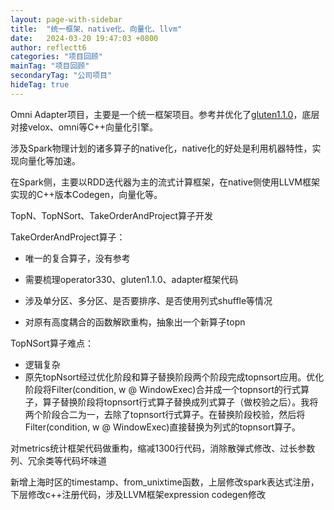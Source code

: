```yaml
---
layout: page-with-sidebar
title:  "统一框架、native化、向量化、llvm"
date:   2024-03-20 19:47:03 +0800
author: reflectt6
categories: "项目回顾"
mainTag: "项目回顾"
secondaryTag: "公司项目"
hideTag: true
---
```




Omni Adapter项目，主要是一个统一框架项目。参考并优化了[gluten1.1.0](https://github.com/apache/incubator-gluten/tree/v1.1.0)，底层对接velox、omni等C++向量化引擎。

涉及Spark物理计划的诸多算子的native化，native化的好处是利用机器特性，实现向量化等加速。

在Spark侧，主要以RDD迭代器为主的流式计算框架，在native侧使用LLVM框架实现的C++版本Codegen，向量化等。

TopN、TopNSort、TakeOrderAndProject算子开发

TakeOrderAndProject算子：

- 唯一的复合算子，没有参考

- 需要梳理operator330、gluten1.1.0、adapter框架代码

- 涉及单分区、多分区、是否要排序、是否使用列式shuffle等情况
- 对原有高度耦合的函数解欧重构，抽象出一个新算子topn

TopNSort算子难点：

- 逻辑复杂
- 原先topNsort经过优化阶段和算子替换阶段两个阶段完成topnsort应用。优化阶段将Filter(condition, w @ WindowExec)合并成一个topnsort的行式算子，算子替换阶段将topnsort行式算子替换成列式算子（做校验之后）。我将两个阶段合二为一，去除了topnsort行式算子。在替换阶段校验，然后将Filter(condition, w @ WindowExec)直接替换为列式的topnsort算子。

对metrics统计框架代码做重构，缩减1300行代码，消除散弹式修改、过长参数列、冗余类等代码坏味道



新增上海时区的timestamp、from_unixtime函数，上层修改spark表达式注册，下层修改c++注册代码，涉及LLVM框架expression codegen修改
